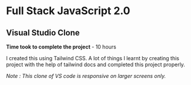 # Full Stack JavaScript 2.0

## Visual Studio Clone

**Time took to complete the project** - 10 hours

I created this using Tailwind CSS. A lot of things I learnt by creating this project with the help of tailwind docs and completed this project properly.

*Note : This clone of VS code is responsive on larger screens only.*